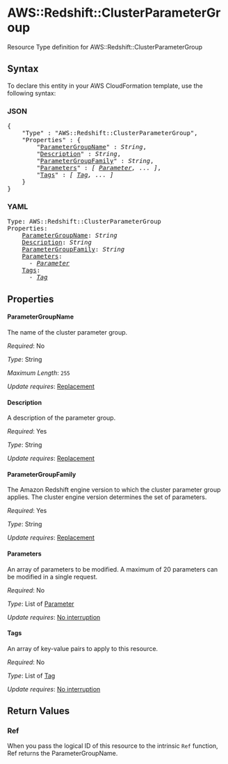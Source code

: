 # AWS::Redshift::ClusterParameterGroup

Resource Type definition for AWS::Redshift::ClusterParameterGroup

## Syntax

To declare this entity in your AWS CloudFormation template, use the following syntax:

### JSON

<pre>
{
    "Type" : "AWS::Redshift::ClusterParameterGroup",
    "Properties" : {
        "<a href="#parametergroupname" title="ParameterGroupName">ParameterGroupName</a>" : <i>String</i>,
        "<a href="#description" title="Description">Description</a>" : <i>String</i>,
        "<a href="#parametergroupfamily" title="ParameterGroupFamily">ParameterGroupFamily</a>" : <i>String</i>,
        "<a href="#parameters" title="Parameters">Parameters</a>" : <i>[ <a href="parameter.md">Parameter</a>, ... ]</i>,
        "<a href="#tags" title="Tags">Tags</a>" : <i>[ <a href="tag.md">Tag</a>, ... ]</i>
    }
}
</pre>

### YAML

<pre>
Type: AWS::Redshift::ClusterParameterGroup
Properties:
    <a href="#parametergroupname" title="ParameterGroupName">ParameterGroupName</a>: <i>String</i>
    <a href="#description" title="Description">Description</a>: <i>String</i>
    <a href="#parametergroupfamily" title="ParameterGroupFamily">ParameterGroupFamily</a>: <i>String</i>
    <a href="#parameters" title="Parameters">Parameters</a>: <i>
      - <a href="parameter.md">Parameter</a></i>
    <a href="#tags" title="Tags">Tags</a>: <i>
      - <a href="tag.md">Tag</a></i>
</pre>

## Properties

#### ParameterGroupName

The name of the cluster parameter group.

_Required_: No

_Type_: String

_Maximum Length_: <code>255</code>

_Update requires_: [Replacement](https://docs.aws.amazon.com/AWSCloudFormation/latest/UserGuide/using-cfn-updating-stacks-update-behaviors.html#update-replacement)

#### Description

A description of the parameter group.

_Required_: Yes

_Type_: String

_Update requires_: [Replacement](https://docs.aws.amazon.com/AWSCloudFormation/latest/UserGuide/using-cfn-updating-stacks-update-behaviors.html#update-replacement)

#### ParameterGroupFamily

The Amazon Redshift engine version to which the cluster parameter group applies. The cluster engine version determines the set of parameters.

_Required_: Yes

_Type_: String

_Update requires_: [Replacement](https://docs.aws.amazon.com/AWSCloudFormation/latest/UserGuide/using-cfn-updating-stacks-update-behaviors.html#update-replacement)

#### Parameters

An array of parameters to be modified. A maximum of 20 parameters can be modified in a single request.

_Required_: No

_Type_: List of <a href="parameter.md">Parameter</a>

_Update requires_: [No interruption](https://docs.aws.amazon.com/AWSCloudFormation/latest/UserGuide/using-cfn-updating-stacks-update-behaviors.html#update-no-interrupt)

#### Tags

An array of key-value pairs to apply to this resource.

_Required_: No

_Type_: List of <a href="tag.md">Tag</a>

_Update requires_: [No interruption](https://docs.aws.amazon.com/AWSCloudFormation/latest/UserGuide/using-cfn-updating-stacks-update-behaviors.html#update-no-interrupt)

## Return Values

### Ref

When you pass the logical ID of this resource to the intrinsic `Ref` function, Ref returns the ParameterGroupName.
